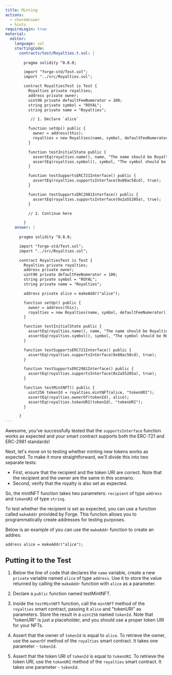 ```yaml
---
title: Minting
actions:
  - checkAnswer
  - hints
requireLogin: true
material:
  editor:
    language: sol
    startingCode:
      contracts/test/Royalties.t.sol: |
        
        pragma solidity ^0.8.0;

        import "forge-std/Test.sol";
        import "../src/Royalties.sol";

        contract RoyaltiesTest is Test {
          Royalties private royalties;
          address private owner;
          uint96 private defaultFeeNumerator = 100;
          string private symbol = "ROYAL";
          string private name = "Royalties";

           // 1. Declare `alice`

          function setUp() public {
            owner = address(this);
            royalties = new Royalties(name, symbol, defaultFeeNumerator);
          }

          function testInitialState public {
            assertEq(royalties.name(), name, "The name should be Royalties");
            assertEq(royalties.symbol(), symbol, "The symbol should be ROYAL");
          }

          function testSupportsERC721Interface() public {
            assertEq(royalties.supportsInterface(0x80ac58cd), true);
          }

          function testSupportsERC2981Interface() public {
            assertEq(royalties.supportsInterface(0x2a55205a), true);
          }

          // 2. Continue here

        }
    answer: |
      
      pragma solidity ^0.8.0;

      import "forge-std/Test.sol";
      import "../src/Royalties.sol";

      contract RoyaltiesTest is Test {
        Royalties private royalties;
        address private owner;
        uint96 private defaultFeeNumerator = 100;
        string private symbol = "ROYAL";
        string private name = "Royalties";

        address private alice = makeAddr("alice");

        function setUp() public {
          owner = address(this);
          royalties = new Royalties(name, symbol, defaultFeeNumerator);
        }

        function testInitialState public {
          assertEq(royalties.name(), name, "The name should be Royalties");
          assertEq(royalties.symbol(), symbol, "The symbol should be ROYAL");
        }

        function testSupportsERC721Interface() public {
          assertEq(royalties.supportsInterface(0x80ac58cd), true);
        }

        function testSupportsERC2981Interface() public {
          assertEq(royalties.supportsInterface(0x2a55205a), true);
        }

        function testMintNFT() public {
          uint256 tokenId = royalties.mintNFT(alice, "tokenURI");
          assertEq(royalties.ownerOf(tokenId), alice);
          assertEq(royalties.tokenURI(tokenId), "tokenURI");
        }

      }
---
```


Awesome, you've successfully tested that the `supportsInterface` function works as expected and your smart contract supports both the ERC-721 and ERC-2981 standards!

Next, let's move on to testing whether minting new tokens works as expected. To make it more straightforward, we'll divide this into two separate tests:

- First, ensure that the recipient and the token URI are correct. Note that the recipient and the owner are the same in this scenario.
- Second, verify that the royalty is also set as expected.

So, the mintNFT function takes two parameters: `recipient` of type `address` and `tokenURI` of type `string`.

To test whether the recipient is set as expected, you can use a function called `makeAddr` provided by Forge. This function allows you to programmatically create addresses for testing purposes.

Below is an example of you can use the `makeAddr` function to create an addres:

```sol
address alice = makeAddr("alice");
```

## Putting it to the Test

1. Below the line of code that declares the `name` variable, create a new `private` variable named `alice` of type `address`. Use it to store the value returned by calling the `makeAddr` function with `alice` as a parameter.

2. Declare a `public` function named testMintNFT.

3. Inside the `testMintNFT` function, call the `mintNFT` method of the `royalties` smart contract, passing it `alice` and "tokenURI" as parameters. Store the result in a `uint256` named `tokenId`. Note that "tokenURI" is just a placeholder, and you should use a proper token URI for your NFTs.

4. Assert that the owner of `tokenId` is equal to `alice`. To retrieve the owner, use the `ownerOf` method of the `royalties` smart contract. It takes one parameter - `tokenId`.

5. Assert that the token URI of `tokenId` is equal to `tokenURI`. To retrieve the token URI, use the `tokenURI` method of the `royalties` smart contract. It takes one parameter - `tokenId`.
